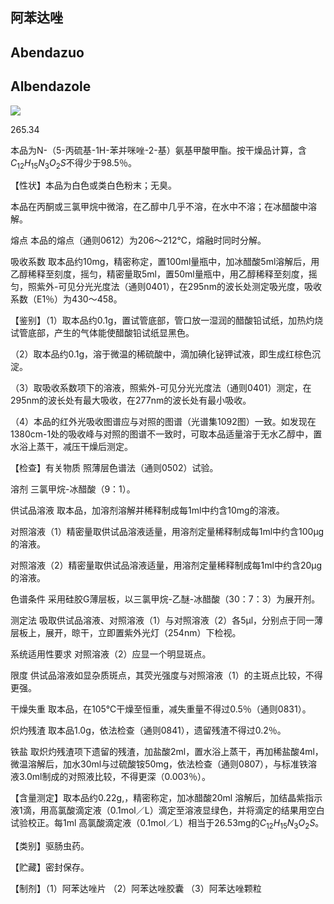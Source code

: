 ## 阿苯达唑

## Abendazuo

## Albendazole

<!-- HN H OCH3 H _ { 3 } C S N C _ { 1 2 } H _ { 1 5 } N _ { 3 } O _ { 2 } S  -->
![](https://web-api.textin.com/ocr_image/external/0fb2ebe2b5009502.jpg)

265.34

本品为N-（5-丙硫基-1H-苯并咪唑-2-基）氨基甲酸甲酯。按干燥品计算，含$C_{12}H_{15}N_{3}O_{2}S$不得少于98.5％。

【性状】本品为白色或类白色粉末；无臭。

本品在丙酮或三氯甲烷中微溶，在乙醇中几乎不溶，在水中不溶；在冰醋酸中溶解。

熔点 本品的熔点（通则0612）为206～212℃，熔融时同时分解。

吸收系数 取本品约10mg，精密称定，置100ml量瓶中，加冰醋酸5ml溶解后，用乙醇稀释至刻度，摇匀，精密量取5ml，置50ml量瓶中，用乙醇稀释至刻度，摇匀，照紫外-可见分光光度法（通则0401），在295nm的波长处测定吸光度，吸收系数（E1％）为430～458。

【鉴别】（1）取本品约0.1g，置试管底部，管口放一湿润的醋酸铅试纸，加热灼烧试管底部，产生的气体能使醋酸铅试纸显黑色。

（2）取本品约0.1g，溶于微温的稀硫酸中，滴加碘化铋钾试液，即生成红棕色沉淀。

（3）取吸收系数项下的溶液，照紫外-可见分光光度法（通则0401）测定，在295nm的波长处有最大吸收，在277nm的波长处有最小吸收。

（4）本品的红外光吸收图谱应与对照的图谱（光谱集1092图）一致。如发现在1380cm-1处的吸收峰与对照的图谱不一致时，可取本品适量溶于无水乙醇中，置水浴上蒸干，减压干燥后测定。

【检查】有关物质 照薄层色谱法（通则0502）试验。

溶剂 三氯甲烷-冰醋酸（9：1）。

供试品溶液 取本品，加溶剂溶解并稀释制成每1ml中约含10mg的溶液。

对照溶液（1）精密量取供试品溶液适量，用溶剂定量稀释制成每1ml中约含100μg的溶液。

对照溶液（2）精密量取供试品溶液适量，用溶剂定量稀释制成每1ml中约含20μg的溶液。

色谱条件 采用硅胶G薄层板，以三氯甲烷-乙醚-冰醋酸（30：7：3）为展开剂。

测定法 吸取供试品溶液、对照溶液（1）与对照溶液（2）各5μl，分别点于同一薄层板上，展开，晾干，立即置紫外光灯（254nm）下检视。

系统适用性要求 对照溶液（2）应显一个明显斑点。

限度 供试品溶液如显杂质斑点，其荧光强度与对照溶液（1）的主斑点比较，不得更强。

干燥失重 取本品，在105℃干燥至恒重，减失重量不得过0.5％（通则0831）。

炽灼残渣 取本品1.0g，依法检查（通则0841），遗留残渣不得过0.2％。

铁盐 取炽灼残渣项下遗留的残渣，加盐酸2ml，置水浴上蒸干，再加稀盐酸4ml，微温溶解后，加水30ml与过硫酸铵50mg，依法检查（通则0807），与标准铁溶液3.0ml制成的对照液比较，不得更深（0.003％）。

【含量测定】取本品约0.22g,，精密称定，加冰醋酸20ml 溶解后，加结晶紫指示液1滴，用高氯酸滴定液（0.1mol／L）滴定至溶液显绿色，并将滴定的结果用空白试验校正。每1ml 高氯酸滴定液（0.1mol／L）相当于26.53mg的$C_{12}H_{15}N_{3}O_{2}S。$

【类别】驱肠虫药。

【贮藏】密封保存。

【制剂】（1）阿苯达唑片 （2）阿苯达唑胶囊 （3）阿苯达唑颗粒